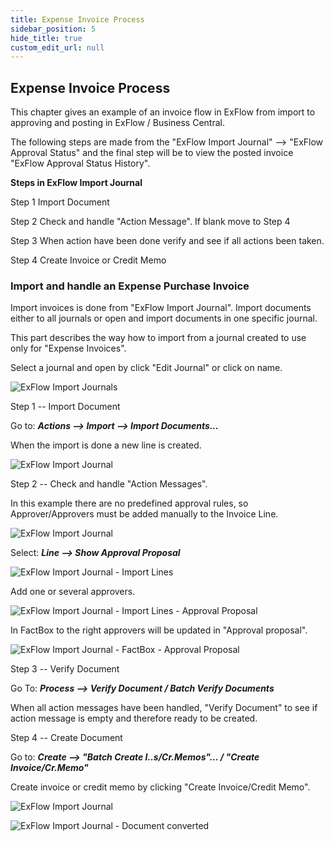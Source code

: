 ```yaml
---
title: Expense Invoice Process
sidebar_position: 5
hide_title: true
custom_edit_url: null
---
```

## Expense Invoice Process

This chapter gives an example of an invoice flow in ExFlow from import
to approving and posting in ExFlow / Business Central.

The following steps are made from the "ExFlow Import Journal" \--\>
"ExFlow Approval Status" and the final step will be to view the posted
invoice "ExFlow Approval Status History".

**Steps in ExFlow Import Journal**

Step 1 Import Document

Step 2 Check and handle "Action Message". If blank move to Step 4

Step 3 When action have been done verify and see if all actions been
taken.

Step 4 Create Invoice or Credit Memo

### Import and handle an Expense Purchase Invoice

Import invoices is done from "ExFlow Import Journal". Import documents
either to all journals or open and import documents in one specific
journal.

This part describes the way how to import from a journal created to use
only for "Expense Invoices".

Select a journal and open by click "Edit Journal" or click on name.

![ExFlow Import Journals](@site/static/img/media/image277.png)

Step 1 -- Import Document

Go to: ***Actions \--\> Import \--\> Import Documents\...***

When the import is done a new line is created.

![ExFlow Import Journal](@site/static/img/media/image278.png)

Step 2 -- Check and handle "Action Messages".

In this example there are no predefined approval rules, so
Approver/Approvers must be added manually to the Invoice Line.

![ExFlow Import Journal](@site/static/img/media/image279.png)

Select: ***Line \--\> Show Approval Proposal***

![ExFlow Import Journal - Import Lines](@site/static/img/media/image280.png)

Add one or several approvers.

![ExFlow Import Journal - Import Lines - Approval Proposal](@site/static/img/media/image281.png)

In FactBox to the right approvers will be updated in "Approval
proposal".

![ExFlow Import Journal - FactBox - Approval Proposal](@site/static/img/media/image282.png)

Step 3 -- Verify Document

Go To: ***Process \--\> Verify Document / Batch Verify Documents***

When all action messages have been handled, "Verify Document" to see if
action message is empty and therefore ready to be created.

Step 4 -- Create Document

Go to: ***Create \--\> "Batch Create I..s/Cr.Memos"\... / "Create
Invoice/Cr.Memo"***

Create invoice or credit memo by clicking "Create Invoice/Credit Memo".

![ExFlow Import Journal](@site/static/img/media/image283.png)

![ExFlow Import Journal - Document converted](@site/static/img/media/image284.png)
